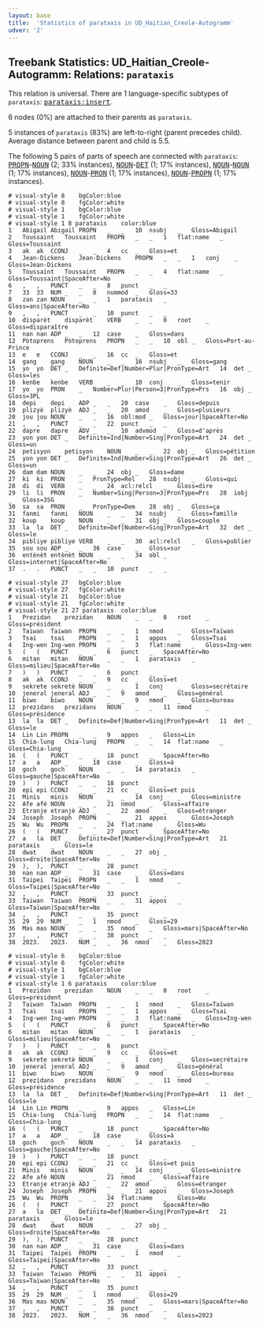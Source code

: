 ```yaml
---
layout: base
title:  'Statistics of parataxis in UD_Haitian_Creole-Autogramm'
udver: '2'
---
```


## Treebank Statistics: UD_Haitian_Creole-Autogramm: Relations: `parataxis`

This relation is universal.
There are 1 language-specific subtypes of `parataxis`: <tt><a href="ht_autogramm-dep-parataxis-insert.html">parataxis:insert</a></tt>.

6 nodes (0%) are attached to their parents as `parataxis`.

5 instances of `parataxis` (83%) are left-to-right (parent precedes child).
Average distance between parent and child is 5.5.

The following 5 pairs of parts of speech are connected with `parataxis`: <tt><a href="ht_autogramm-pos-PROPN.html">PROPN</a></tt>-<tt><a href="ht_autogramm-pos-NOUN.html">NOUN</a></tt> (2; 33% instances), <tt><a href="ht_autogramm-pos-NOUN.html">NOUN</a></tt>-<tt><a href="ht_autogramm-pos-DET.html">DET</a></tt> (1; 17% instances), <tt><a href="ht_autogramm-pos-NOUN.html">NOUN</a></tt>-<tt><a href="ht_autogramm-pos-NOUN.html">NOUN</a></tt> (1; 17% instances), <tt><a href="ht_autogramm-pos-NOUN.html">NOUN</a></tt>-<tt><a href="ht_autogramm-pos-PRON.html">PRON</a></tt> (1; 17% instances), <tt><a href="ht_autogramm-pos-NOUN.html">NOUN</a></tt>-<tt><a href="ht_autogramm-pos-PROPN.html">PROPN</a></tt> (1; 17% instances).


~~~ conllu
# visual-style 8	bgColor:blue
# visual-style 8	fgColor:white
# visual-style 1	bgColor:blue
# visual-style 1	fgColor:white
# visual-style 1 8 parataxis	color:blue
1	Abigail	Abigail	PROPN	_	_	10	nsubj	_	Gloss=Abigail
2	Toussaint	Toussaint	PROPN	_	_	1	flat:name	_	Gloss=Toussaint
3	ak	ak	CCONJ	_	_	4	cc	_	Gloss=et
4	Jean-Dickens	Jean-Dickens	PROPN	_	_	1	conj	_	Gloss=Jean-Dickens
5	Toussaint	Toussaint	PROPN	_	_	4	flat:name	_	Gloss=Toussaint|SpaceAfter=No
6	,	,	PUNCT	_	_	8	punct	_	_
7	33	33	NUM	_	_	8	nummod	_	Gloss=33
8	zan	zan	NOUN	_	_	1	parataxis	_	Gloss=ans|SpaceAfter=No
9	,	,	PUNCT	_	_	10	punct	_	_
10	disparèt	disparèt	VERB	_	_	0	root	_	Gloss=disparaître
11	nan	nan	ADP	_	_	12	case	_	Gloss=dans
12	Pòtoprens	Pòtoprens	PROPN	_	_	10	obl	_	Gloss=Port-au-Prince
13	e	e	CCONJ	_	_	16	cc	_	Gloss=et
14	gang	gang	NOUN	_	_	16	nsubj	_	Gloss=gang
15	yo	yo	DET	_	Definite=Def|Number=Plur|PronType=Art	14	det	_	Gloss=les
16	kenbe	kenbe	VERB	_	_	10	conj	_	Gloss=tenir
17	yo	yo	PRON	_	Number=Plur|Person=3|PronType=Prs	16	obj	_	Gloss=3PL
18	depi	depi	ADP	_	_	20	case	_	Gloss=depuis
19	plizyè	plizyè	ADJ	_	_	20	amod	_	Gloss=plusieurs
20	jou	jou	NOUN	_	_	16	obl:mod	_	Gloss=jour|SpaceAfter=No
21	,	,	PUNCT	_	_	22	punct	_	_
22	dapre	dapre	ADV	_	_	10	advmod	_	Gloss=d'après
23	yon	yon	DET	_	Definite=Ind|Number=Sing|PronType=Art	24	det	_	Gloss=un
24	petisyon	petisyon	NOUN	_	_	22	obj	_	Gloss=pétition
25	yon	yon	DET	_	Definite=Ind|Number=Sing|PronType=Art	26	det	_	Gloss=un
26	dam	dam	NOUN	_	_	24	obj	_	Gloss=dame
27	ki	ki	PRON	_	PronType=Rel	28	nsubj	_	Gloss=qui
28	di	di	VERB	_	_	24	acl:relcl	_	Gloss=dire
29	li	li	PRON	_	Number=Sing|Person=3|PronType=Prs	28	iobj	_	Gloss=3SG
30	sa	sa	PRON	_	PronType=Dem	28	obj	_	Gloss=ça
31	fanmi	fanmi	NOUN	_	_	34	nsubj	_	Gloss=famille
32	koup	koup	NOUN	_	_	31	obj	_	Gloss=couple
33	la	la	DET	_	Definite=Def|Number=Sing|PronType=Art	32	det	_	Gloss=le
34	pibliye	pibliye	VERB	_	_	30	acl:relcl	_	Gloss=publier
35	sou	sou	ADP	_	_	36	case	_	Gloss=sur
36	entènèt	entènèt	NOUN	_	_	34	obl	_	Gloss=internet|SpaceAfter=No
37	.	.	PUNCT	_	_	10	punct	_	_

~~~


~~~ conllu
# visual-style 27	bgColor:blue
# visual-style 27	fgColor:white
# visual-style 21	bgColor:blue
# visual-style 21	fgColor:white
# visual-style 21 27 parataxis	color:blue
1	Prezidan	prezidan	NOUN	_	_	0	root	_	Gloss=président
2	Taiwan	Taiwan	PROPN	_	_	1	nmod	_	Gloss=Taïwan
3	Tsai	tsai	PROPN	_	_	1	appos	_	Gloss=Tsai
4	Ing-wen	Ing-wen	PROPN	_	_	3	flat:name	_	Gloss=Ing-wen
5	(	(	PUNCT	_	_	6	punct	_	SpaceAfter=No
6	mitan	mitan	NOUN	_	_	1	parataxis	_	Gloss=milieu|SpaceAfter=No
7	)	)	PUNCT	_	_	6	punct	_	_
8	ak	ak	CCONJ	_	_	9	cc	_	Gloss=et
9	sekrete	sekretè	NOUN	_	_	1	conj	_	Gloss=secrétaire
10	jeneral	jeneral	ADJ	_	_	9	amod	_	Gloss=général
11	biwo	biwo	NOUN	_	_	9	nmod	_	Gloss=bureau
12	prezidans	prezidans	NOUN	_	_	11	nmod	_	Gloss=présidence
13	la	la	DET	_	Definite=Def|Number=Sing|PronType=Art	11	det	_	Gloss=le
14	Lin	Lin	PROPN	_	_	9	appos	_	Gloss=Lin
15	Chia-lung	Chia-lung	PROPN	_	_	14	flat:name	_	Gloss=Chia-lung
16	(	(	PUNCT	_	_	18	punct	_	SpaceAfter=No
17	a	a	ADP	_	_	18	case	_	Gloss=à
18	goch	goch	NOUN	_	_	14	parataxis	_	Gloss=gauche|SpaceAfter=No
19	)	)	PUNCT	_	_	18	punct	_	_
20	epi	epi	CCONJ	_	_	21	cc	_	Gloss=et puis
21	Minis	minis	NOUN	_	_	14	conj	_	Gloss=ministre
22	Afe	afè	NOUN	_	_	21	nmod	_	Gloss=affaire
23	Etranje	etranjè	ADJ	_	_	22	amod	_	Gloss=étranger
24	Joseph	Joseph	PROPN	_	_	21	appos	_	Gloss=Joseph
25	Wu	Wu	PROPN	_	_	24	flat:name	_	Gloss=Wu
26	(	(	PUNCT	_	_	27	punct	_	SpaceAfter=No
27	a	la	DET	_	Definite=Def|Number=Sing|PronType=Art	21	parataxis	_	Gloss=le
28	dwat	dwat	NOUN	_	_	27	obj	_	Gloss=droite|SpaceAfter=No
29	),	),	PUNCT	_	_	28	punct	_	_
30	nan	nan	ADP	_	_	31	case	_	Gloss=dans
31	Taipei	Taipei	PROPN	_	_	1	nmod	_	Gloss=Taipei|SpaceAfter=No
32	,	,	PUNCT	_	_	33	punct	_	_
33	Taiwan	Taiwan	PROPN	_	_	31	appos	_	Gloss=Taïwan|SpaceAfter=No
34	,	,	PUNCT	_	_	35	punct	_	_
35	29	29	NUM	_	_	1	nmod	_	Gloss=29
36	Mas	mas	NOUN	_	_	35	nmod	_	Gloss=mars|SpaceAfter=No
37	,	,	PUNCT	_	_	38	punct	_	_
38	2023.	2023.	NUM	_	_	36	nmod	_	Gloss=2023

~~~


~~~ conllu
# visual-style 6	bgColor:blue
# visual-style 6	fgColor:white
# visual-style 1	bgColor:blue
# visual-style 1	fgColor:white
# visual-style 1 6 parataxis	color:blue
1	Prezidan	prezidan	NOUN	_	_	0	root	_	Gloss=président
2	Taiwan	Taiwan	PROPN	_	_	1	nmod	_	Gloss=Taïwan
3	Tsai	tsai	PROPN	_	_	1	appos	_	Gloss=Tsai
4	Ing-wen	Ing-wen	PROPN	_	_	3	flat:name	_	Gloss=Ing-wen
5	(	(	PUNCT	_	_	6	punct	_	SpaceAfter=No
6	mitan	mitan	NOUN	_	_	1	parataxis	_	Gloss=milieu|SpaceAfter=No
7	)	)	PUNCT	_	_	6	punct	_	_
8	ak	ak	CCONJ	_	_	9	cc	_	Gloss=et
9	sekrete	sekretè	NOUN	_	_	1	conj	_	Gloss=secrétaire
10	jeneral	jeneral	ADJ	_	_	9	amod	_	Gloss=général
11	biwo	biwo	NOUN	_	_	9	nmod	_	Gloss=bureau
12	prezidans	prezidans	NOUN	_	_	11	nmod	_	Gloss=présidence
13	la	la	DET	_	Definite=Def|Number=Sing|PronType=Art	11	det	_	Gloss=le
14	Lin	Lin	PROPN	_	_	9	appos	_	Gloss=Lin
15	Chia-lung	Chia-lung	PROPN	_	_	14	flat:name	_	Gloss=Chia-lung
16	(	(	PUNCT	_	_	18	punct	_	SpaceAfter=No
17	a	a	ADP	_	_	18	case	_	Gloss=à
18	goch	goch	NOUN	_	_	14	parataxis	_	Gloss=gauche|SpaceAfter=No
19	)	)	PUNCT	_	_	18	punct	_	_
20	epi	epi	CCONJ	_	_	21	cc	_	Gloss=et puis
21	Minis	minis	NOUN	_	_	14	conj	_	Gloss=ministre
22	Afe	afè	NOUN	_	_	21	nmod	_	Gloss=affaire
23	Etranje	etranjè	ADJ	_	_	22	amod	_	Gloss=étranger
24	Joseph	Joseph	PROPN	_	_	21	appos	_	Gloss=Joseph
25	Wu	Wu	PROPN	_	_	24	flat:name	_	Gloss=Wu
26	(	(	PUNCT	_	_	27	punct	_	SpaceAfter=No
27	a	la	DET	_	Definite=Def|Number=Sing|PronType=Art	21	parataxis	_	Gloss=le
28	dwat	dwat	NOUN	_	_	27	obj	_	Gloss=droite|SpaceAfter=No
29	),	),	PUNCT	_	_	28	punct	_	_
30	nan	nan	ADP	_	_	31	case	_	Gloss=dans
31	Taipei	Taipei	PROPN	_	_	1	nmod	_	Gloss=Taipei|SpaceAfter=No
32	,	,	PUNCT	_	_	33	punct	_	_
33	Taiwan	Taiwan	PROPN	_	_	31	appos	_	Gloss=Taïwan|SpaceAfter=No
34	,	,	PUNCT	_	_	35	punct	_	_
35	29	29	NUM	_	_	1	nmod	_	Gloss=29
36	Mas	mas	NOUN	_	_	35	nmod	_	Gloss=mars|SpaceAfter=No
37	,	,	PUNCT	_	_	38	punct	_	_
38	2023.	2023.	NUM	_	_	36	nmod	_	Gloss=2023

~~~


